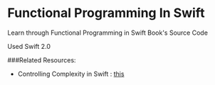 # Functional Programming In Swift
Learn through Functional Programming in Swift Book's Source Code

Used Swift 2.0


###Related Resources:

* Controlling Complexity in Swift : [this](https://realm.io/news/andy-matuschak-controlling-complexity/ "this")

